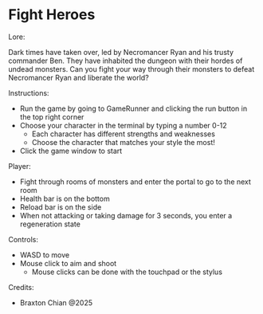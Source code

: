 # Fight Heroes

Lore:

Dark times have taken over, led by Necromancer Ryan and his trusty commander Ben.
They have inhabited the dungeon with their hordes of undead monsters.
Can you fight your way through their monsters to defeat Necromancer Ryan and liberate the world?

Instructions:

- Run the game by going to GameRunner and clicking the run button in the top right corner
- Choose your character in the terminal by typing a number 0-12
  - Each character has different strengths and weaknesses
  - Choose the character that matches your style the most!
- Click the game window to start

Player:

- Fight through rooms of monsters and enter the portal to go to the next room
- Health bar is on the bottom
- Reload bar is on the side
- When not attacking or taking damage for 3 seconds, you enter a regeneration state

Controls:

- WASD to move
- Mouse click to aim and shoot
  - Mouse clicks can be done with the touchpad or the stylus

Credits:

- Braxton Chian @2025
